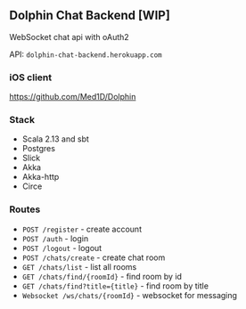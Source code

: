 ## Dolphin Chat Backend [WIP]
WebSocket chat api with oAuth2

API: `dolphin-chat-backend.herokuapp.com`

### iOS client
https://github.com/Med1D/Dolphin

### Stack
* Scala 2.13 and sbt
* Postgres
* Slick
* Akka
* Akka-http
* Circe

### Routes
* `POST /register` - create account
* `POST /auth` - login
* `POST /logout` - logout
* `POST /chats/create` - create chat room
* `GET /chats/list` - list all rooms
* `GET /chats/find/{roomId}` - find room by id
* `GET /chats/find?title={title}` - find room by title
* `Websocket /ws/chats/{roomId}` - websocket for messaging
